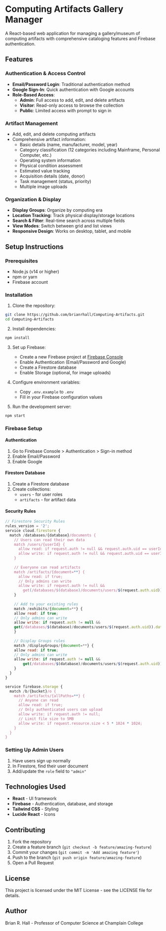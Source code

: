 # Computing Artifacts Gallery Manager

A React-based web application for managing a gallery/museum of computing artifacts with comprehensive cataloging features and Firebase authentication.

## Features

### Authentication & Access Control
- **Email/Password Login**: Traditional authentication method
- **Google Sign-In**: Quick authentication with Google accounts
- **Role-Based Access**:
  - **Admin**: Full access to add, edit, and delete artifacts
  - **Visitor**: Read-only access to browse the collection
  - **Public**: Limited access with prompt to sign in

### Artifact Management
- Add, edit, and delete computing artifacts
- Comprehensive artifact information:
  - Basic details (name, manufacturer, model, year)
  - Category classification (12 categories including Mainframe, Personal Computer, etc.)
  - Operating system information
  - Physical condition assessment
  - Estimated value tracking
  - Acquisition details (date, donor)
  - Task management (status, priority)
  - Multiple image uploads

### Organization & Display
- **Display Groups**: Organize by computing era
- **Location Tracking**: Track physical display/storage locations
- **Search & Filter**: Real-time search across multiple fields
- **View Modes**: Switch between grid and list views
- **Responsive Design**: Works on desktop, tablet, and mobile

## Setup Instructions

### Prerequisites
- Node.js (v14 or higher)
- npm or yarn
- Firebase account

### Installation

1. Clone the repository:
```bash
git clone https://github.com/brianrhall/Computing-Artifacts.git
cd Computing-Artifacts
```

2. Install dependencies:
```bash
npm install
```

3. Set up Firebase:
   - Create a new Firebase project at [Firebase Console](https://console.firebase.google.com/)
   - Enable Authentication (Email/Password and Google)
   - Create a Firestore database
   - Enable Storage (optional, for image uploads)

4. Configure environment variables:
   - Copy `.env.example` to `.env`
   - Fill in your Firebase configuration values

5. Run the development server:
```bash
npm start
```

### Firebase Setup

#### Authentication
1. Go to Firebase Console > Authentication > Sign-in method
2. Enable Email/Password
3. Enable Google

#### Firestore Database
1. Create a Firestore database
2. Create collections:
   - `users` - for user roles
   - `artifacts` - for artifact data

#### Security Rules
```javascript
// Firestore Security Rules
rules_version = '2';
service cloud.firestore {
  match /databases/{database}/documents {
    // Users can read their own data
    match /users/{userId} {
      allow read: if request.auth != null && request.auth.uid == userId;
      allow write: if request.auth != null && request.auth.uid == userId;
    }
    
    // Everyone can read artifacts
    match /artifacts/{document=**} {
      allow read: if true;
      // Only admins can write
      allow write: if request.auth != null && 
        get(/databases/$(database)/documents/users/$(request.auth.uid)).data.role == 'admin';
    }
    
    // Add to your existing rules
	match /exhibits/{document=**} {
	allow read: if true;
	// Only admins can write
	allow write: if request.auth != null && 
	get(/databases/$(database)/documents/users/$(request.auth.uid)).data.role == 'admin';
	}
    
    // Display Groups rules
	match /displayGroups/{document=**} {
	allow read: if true;
	// Only admins can write
	allow write: if request.auth != null && 
        get(/databases/$(database)/documents/users/$(request.auth.uid)).data.role == 'admin';
	}
  }
}

service firebase.storage {
  match /b/{bucket}/o {
    match /artifacts/{allPaths=**} {
      // Anyone can read
      allow read: if true;
      // Only authenticated users can upload
      allow write: if request.auth != null;
      // Limit file size to 5MB
      allow write: if request.resource.size < 5 * 1024 * 1024;
    }
  }
}

```

### Setting Up Admin Users

1. Have users sign up normally
2. In Firestore, find their user document
3. Add/update the `role` field to `"admin"`

## Technologies Used

- **React** - UI framework
- **Firebase** - Authentication, database, and storage
- **Tailwind CSS** - Styling
- **Lucide React** - Icons

## Contributing

1. Fork the repository
2. Create a feature branch (`git checkout -b feature/amazing-feature`)
3. Commit your changes (`git commit -m 'Add amazing feature'`)
4. Push to the branch (`git push origin feature/amazing-feature`)
5. Open a Pull Request

## License

This project is licensed under the MIT License - see the LICENSE file for details.

## Author

Brian R. Hall - Professor of Computer Science at Champlain College
